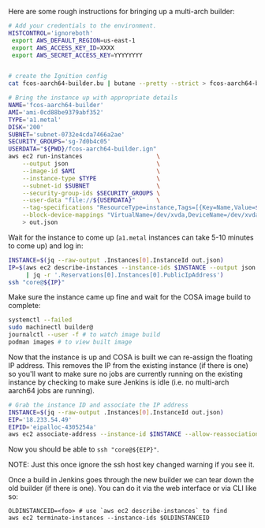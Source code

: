
Here are some rough instructions for bringing up a multi-arch builder:

```bash
# Add your credentials to the environment.
HISTCONTROL='ignoreboth'
 export AWS_DEFAULT_REGION=us-east-1
 export AWS_ACCESS_KEY_ID=XXXX
 export AWS_SECRET_ACCESS_KEY=YYYYYYYY


# create the Ignition config
cat fcos-aarch64-builder.bu | butane --pretty --strict > fcos-aarch64-builder.ign

# Bring the instance up with appropriate details
NAME='fcos-aarch64-builder'
AMI='ami-0cd88be9379abf352'
TYPE='a1.metal'
DISK='200'
SUBNET='subnet-0732e4cda7466a2ae'
SECURITY_GROUPS='sg-7d0b4c05'
USERDATA="${PWD}/fcos-aarch64-builder.ign"
aws ec2 run-instances                     \
    --output json                         \
    --image-id $AMI                       \
    --instance-type $TYPE                 \
    --subnet-id $SUBNET                   \
    --security-group-ids $SECURITY_GROUPS \
    --user-data "file://${USERDATA}"      \
    --tag-specifications "ResourceType=instance,Tags=[{Key=Name,Value=${NAME}}]" \
    --block-device-mappings "VirtualName=/dev/xvda,DeviceName=/dev/xvda,Ebs={VolumeSize=${DISK},VolumeType=gp3}" \
    > out.json
```

Wait for the instance to come up (`a1.metal` instances can take 5-10 minutes to
come up) and log in:

```bash
INSTANCE=$(jq --raw-output .Instances[0].InstanceId out.json)
IP=$(aws ec2 describe-instances --instance-ids $INSTANCE --output json \
     | jq -r '.Reservations[0].Instances[0].PublicIpAddress')
ssh "core@${IP}"
```

Make sure the instance came up fine and wait for the COSA image build
to complete:

```bash
systemctl --failed
sudo machinectl builder@
journalctl --user -f # to watch image build
podman images # to view built image
```

Now that the instance is up and COSA is built we can re-assign the
floating IP address. This removes the IP from the existing instance
(if there is one) so you'll want to make sure no jobs are currently
running on the existing instance by checking to make sure Jenkins is
idle (i.e. no multi-arch aarch64 jobs are running).

```bash
# Grab the instance ID and associate the IP address
INSTANCE=$(jq --raw-output .Instances[0].InstanceId out.json)
EIP='18.233.54.49'
EIPID='eipalloc-4305254a'
aws ec2 associate-address --instance-id $INSTANCE --allow-reassociation --allocation-id $EIPID
```

Now you should be able to `ssh "core@${EIP}"`.

NOTE: Just this once ignore the ssh host key changed warning if you see it.


Once a build in Jenkins goes through the new builder we can tear down
the old builder (if there is one). You can do it via the web interface
or via CLI like so:

```
OLDINSTANCEID=<foo> # use `aws ec2 describe-instances` to find
aws ec2 terminate-instances --instance-ids $OLDINSTANCEID
```
